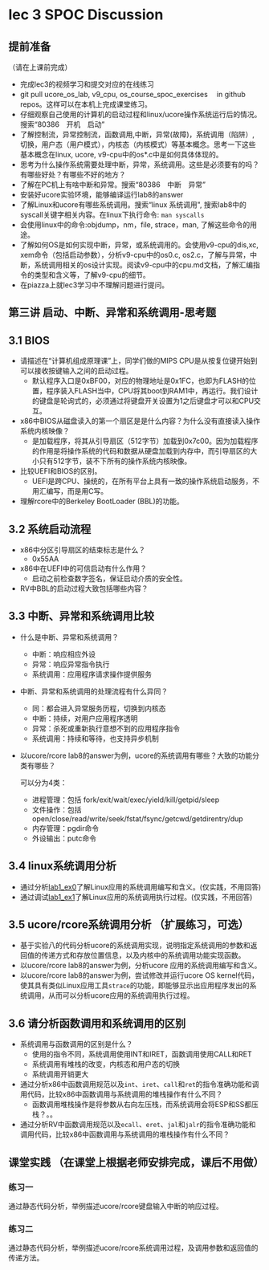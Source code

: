 # lec 3 SPOC Discussion

## **提前准备**
（请在上课前完成）


 - 完成lec3的视频学习和提交对应的在线练习
 - git pull ucore_os_lab, v9_cpu, os_course_spoc_exercises  　in github repos。这样可以在本机上完成课堂练习。
 - 仔细观察自己使用的计算机的启动过程和linux/ucore操作系统运行后的情况。搜索“80386　开机　启动”
 - 了解控制流，异常控制流，函数调用,中断，异常(故障)，系统调用（陷阱）,切换，用户态（用户模式），内核态（内核模式）等基本概念。思考一下这些基本概念在linux, ucore, v9-cpu中的os*.c中是如何具体体现的。
 - 思考为什么操作系统需要处理中断，异常，系统调用。这些是必须要有的吗？有哪些好处？有哪些不好的地方？
 - 了解在PC机上有啥中断和异常。搜索“80386　中断　异常”
 - 安装好ucore实验环境，能够编译运行lab8的answer
 - 了解Linux和ucore有哪些系统调用。搜索“linux 系统调用", 搜索lab8中的syscall关键字相关内容。在linux下执行命令: ```man syscalls```
 - 会使用linux中的命令:objdump，nm，file, strace，man, 了解这些命令的用途。
 - 了解如何OS是如何实现中断，异常，或系统调用的。会使用v9-cpu的dis,xc, xem命令（包括启动参数），分析v9-cpu中的os0.c, os2.c，了解与异常，中断，系统调用相关的os设计实现。阅读v9-cpu中的cpu.md文档，了解汇编指令的类型和含义等，了解v9-cpu的细节。
 - 在piazza上就lec3学习中不理解问题进行提问。

## 第三讲 启动、中断、异常和系统调用-思考题

## 3.1 BIOS
-  请描述在“计算机组成原理课”上，同学们做的MIPS CPU是从按复位键开始到可以接收按键输入之间的启动过程。
	* 默认程序入口是0xBF00，对应的物理地址是0x1FC，也即为FLASH的位置，程序装入FLASH当中，CPU将其boot到RAM1中，再运行。我们设计的键盘是轮询式的，必须通过将键盘开关设置为1之后键盘才可以和CPU交互。
-  x86中BIOS从磁盘读入的第一个扇区是是什么内容？为什么没有直接读入操作系统内核映像？
	* 是加载程序，将其从引导扇区（512字节）加载到0x7c00。因为加载程序的作用是将操作系统的代码和数据从硬盘加载到内存中，而引导扇区的大小只有512字节，装不下所有的操作系统内核映像。
- 比较UEFI和BIOS的区别。
	* UEFI是跨CPU、操统的，在所有平台上具有一致的操作系统启动服务，不用汇编写，而是用C写。
- 理解rcore中的Berkeley BootLoader (BBL)的功能。

## 3.2 系统启动流程

- x86中分区引导扇区的结束标志是什么？
	* 0x55AA
- x86中在UEFI中的可信启动有什么作用？
	* 启动之前检查数字签名，保证启动介质的安全性。
- RV中BBL的启动过程大致包括哪些内容？

## 3.3 中断、异常和系统调用比较
- 什么是中断、异常和系统调用？
	* 中断：响应相应外设
	* 异常：响应异常指令执行
	* 系统调用：应用程序请求操作提供服务
-  中断、异常和系统调用的处理流程有什么异同？
	* 同：都会进入异常服务历程，切换到内核态
	* 中断：持续，对用户应用程序透明
	* 异常：杀死或重新执行意想不到的应用程序指令
	* 系统调用：持续和等待，也支持异步机制
- 以ucore/rcore lab8的answer为例，ucore的系统调用有哪些？大致的功能分类有哪些？
	
	可以分为4类：
	* 进程管理：包括 fork/exit/wait/exec/yield/kill/getpid/sleep
	* 文件操作：包括 open/close/read/write/seek/fstat/fsync/getcwd/getdirentry/dup
	* 内存管理：pgdir命令
	* 外设输出：putc命令

## 3.4 linux系统调用分析
- 通过分析[lab1_ex0](https://github.com/chyyuu/ucore_lab/blob/master/related_info/lab1/lab1-ex0.md)了解Linux应用的系统调用编写和含义。(仅实践，不用回答)
- 通过调试[lab1_ex1](https://github.com/chyyuu/ucore_lab/blob/master/related_info/lab1/lab1-ex1.md)了解Linux应用的系统调用执行过程。(仅实践，不用回答)


## 3.5 ucore/rcore系统调用分析 （扩展练习，可选）
-  基于实验八的代码分析ucore的系统调用实现，说明指定系统调用的参数和返回值的传递方式和存放位置信息，以及内核中的系统调用功能实现函数。
- 以ucore/rcore lab8的answer为例，分析ucore 应用的系统调用编写和含义。
- 以ucore/rcore lab8的answer为例，尝试修改并运行ucore OS kernel代码，使其具有类似Linux应用工具`strace`的功能，即能够显示出应用程序发出的系统调用，从而可以分析ucore应用的系统调用执行过程。

 
## 3.6 请分析函数调用和系统调用的区别
- 系统调用与函数调用的区别是什么？
	* 使用的指令不同，系统调用使用INT和IRET，函数调用使用CALL和RET
	* 系统调用有堆栈的改变，内核态和用户态的切换
	* 系统调用开销更大
- 通过分析x86中函数调用规范以及`int`、`iret`、`call`和`ret`的指令准确功能和调用代码，比较x86中函数调用与系统调用的堆栈操作有什么不同？
	* 函数调用堆栈操作是将参数从右向左压栈，而系统调用会将ESP和SS都压栈？。。
- 通过分析RV中函数调用规范以及`ecall`、`eret`、`jal`和`jalr`的指令准确功能和调用代码，比较x86中函数调用与系统调用的堆栈操作有什么不同？


## 课堂实践 （在课堂上根据老师安排完成，课后不用做）
### 练习一
通过静态代码分析，举例描述ucore/rcore键盘输入中断的响应过程。

### 练习二
通过静态代码分析，举例描述ucore/rcore系统调用过程，及调用参数和返回值的传递方法。
